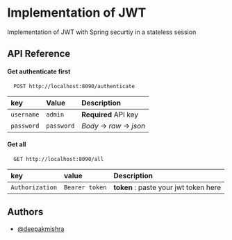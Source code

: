 
# Implementation of JWT

Implementation of JWT with Spring securtiy in a stateless session


## API Reference

#### Get authenticate first

```http
  POST http://localhost:8090/authenticate
```

| key |Value     | Description                |
| :-------- | :------- | :------------------------- |
| `username` | `admin` | **Required** API key |
| `password` | `password` | *Body* -> *raw* -> *json*|

#### Get all

```http
  GET http://localhost:8090/all
```

| key | value    | Description                       |
| :-------- | :------- | :-------------------------------- |
| `Authorization`      | `Bearer token` | **token** : paste your jwt token here |




## Authors

- [@deepakmishra](https://github.com/sirdeepakmishra/employeemanager)

  